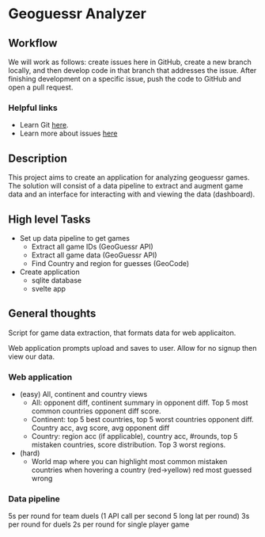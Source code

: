 # Geoguessr Analyzer

## Workflow

We will work as follows: create issues here in GitHub, create a new branch locally, and then develop code in that branch that addresses the issue. After finishing development on a specific issue, push the code to GitHub and open a pull request.

### Helpful links
 - Learn Git [here](https://www.w3schools.com/git/default.asp?remote=github).
 - Learn more about issues [here](https://docs.github.com/en/issues/tracking-your-work-with-issues/about-issues)

## Description

This project aims to create an application for analyzing geoguessr games. The solution will consist of a data pipeline to extract and augment game data and an interface for interacting with and viewing the data (dashboard). 

## High level Tasks
- Set up data pipeline to get games
   - Extract all game IDs (GeoGuessr API)
   - Extract all game data (GeoGuessr API)
   - Find Country and region for guesses (GeoCode)
- Create application
   - sqlite database
   - svelte app
 
## General thoughts

Script for game data extraction, that formats data for web applicaiton. 

Web application prompts upload and saves to user. Allow for no signup then view our data. 

### Web application 
 - (easy) All, continent and country views
     - All: opponent diff, continent summary in opponent diff. Top 5 most common countries opponent diff score.
     - Continent: top 5 best countries, top 5 worst countries opponent diff. Country acc, avg score, avg opponent diff
     - Country: region acc (if applicable), country acc, #rounds, top 5 mistaken countries, score distribution. Top 3 worst regions.
 - (hard)
     - World map where you can highlight most common mistaken countries when hovering a country (red->yellow) red most guessed wrong 
       
### Data pipeline
5s per round for team duels (1 API call per second 5 long lat per round)
3s per round for duels
2s per round for single player game

